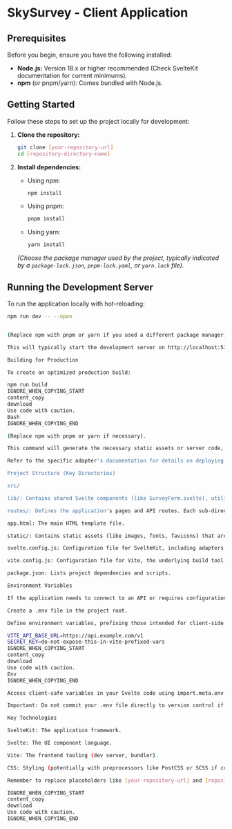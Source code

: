 
# SkySurvey - Client Application

## Prerequisites

Before you begin, ensure you have the following installed:

*   **Node.js:** Version 18.x or higher recommended (Check SvelteKit documentation for current minimums).
*   **npm** (or pnpm/yarn): Comes bundled with Node.js.

## Getting Started

Follow these steps to set up the project locally for development:

1.  **Clone the repository:**
    ```bash
    git clone [your-repository-url]
    cd [repository-directory-name]
    ```

2.  **Install dependencies:**
    *   Using npm:
        ```bash
        npm install
        ```
    *   Using pnpm:
        ```bash
        pnpm install
        ```
    *   Using yarn:
        ```bash
        yarn install
        ```
    *(Choose the package manager used by the project, typically indicated by a `package-lock.json`, `pnpm-lock.yaml`, or `yarn.lock` file).*

## Running the Development Server

To run the application locally with hot-reloading:

```bash
npm run dev -- --open


(Replace npm with pnpm or yarn if you used a different package manager).

This will typically start the development server on http://localhost:5173. The --open flag automatically opens the application in your default web browser.

Building for Production

To create an optimized production build:

npm run build
IGNORE_WHEN_COPYING_START
content_copy
download
Use code with caution.
Bash
IGNORE_WHEN_COPYING_END

(Replace npm with pnpm or yarn if necessary).

This command will generate the necessary static assets or server code, depending on the SvelteKit adapter configured in svelte.config.js (e.g., adapter-static, adapter-node, adapter-vercel). The output location will vary based on the adapter (often a build/, .svelte-kit/output/, or similar directory).

Refer to the specific adapter's documentation for details on deploying the built output.

Project Structure (Key Directories)

src/

lib/: Contains shared Svelte components (like SurveyForm.svelte), utility functions, stores, and library code.

routes/: Defines the application's pages and API routes. Each sub-directory typically corresponds to a URL path. Files like +page.svelte define the UI for a route.

app.html: The main HTML template file.

static/: Contains static assets (like images, fonts, favicons) that are served directly without processing.

svelte.config.js: Configuration file for SvelteKit, including adapters and preprocessors.

vite.config.js: Configuration file for Vite, the underlying build tool.

package.json: Lists project dependencies and scripts.

Environment Variables

If the application needs to connect to an API or requires configuration keys:

Create a .env file in the project root.

Define environment variables, prefixing those intended for client-side browser access with VITE_. For example:

VITE_API_BASE_URL=https://api.example.com/v1
SECRET_KEY=do-not-expose-this-in-vite-prefixed-vars
IGNORE_WHEN_COPYING_START
content_copy
download
Use code with caution.
Env
IGNORE_WHEN_COPYING_END

Access client-safe variables in your Svelte code using import.meta.env.VITE_VARIABLE_NAME.

Important: Do not commit your .env file directly to version control if it contains sensitive information. Use .env.example as a template.

Key Technologies

SvelteKit: The application framework.

Svelte: The UI component language.

Vite: The frontend tooling (dev server, bundler).

CSS: Styling (potentially with preprocessors like PostCSS or SCSS if configured).

Remember to replace placeholders like [your-repository-url] and [repository-directory-name] with your actual project details.

IGNORE_WHEN_COPYING_START
content_copy
download
Use code with caution.
IGNORE_WHEN_COPYING_END